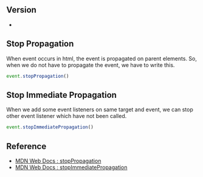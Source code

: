 ## Version
- 

## Stop Propagation

When event occurs in html, the event is propagated on parent elements.
So, when we do not have to propagate the event, we have to write this.

```js
event.stopPropagation()
```

## Stop Immediate Propagation

When we add some event listeners on same target and event, we can stop other event listener which have not been called.

```js
event.stopImmediatePropagation()
```

## Reference
- [MDN Web Docs : stopPropagation](https://developer.mozilla.org/ja/docs/Web/API/Event/stopPropagation)
- [MDN Web Docs : stopImmediatePropagation](https://developer.mozilla.org/ja/docs/Web/API/Event/stopImmediatePropagation)
